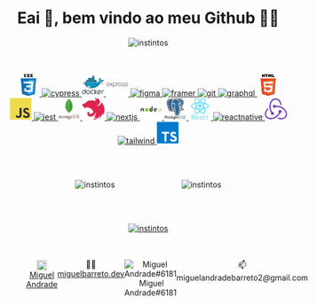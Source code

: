 <!-- Title -->
<h1 align="center">Eai 👋, bem vindo ao meu Github 👨‍💻</h1>

<!-- Profile views -->
<p align="center" style="margin-bottom: 48px">
  <img src="https://komarev.com/ghpvc/?username=instintos&label=Profile%20views&color=blueviolet&style=for-the-badge" alt="instintos" /> 
</p>

<!-- Techs -->
<p align="center">
  <a href="https://www.w3schools.com/css/" target="_blank" rel="noreferrer"> <img src="https://raw.githubusercontent.com/devicons/devicon/master/icons/css3/css3-original-wordmark.svg" alt="css3" width="40" height="40"/> </a> <a href="https://www.cypress.io" target="_blank" rel="noreferrer"> 
  <img src="https://raw.githubusercontent.com/simple-icons/simple-icons/6e46ec1fc23b60c8fd0d2f2ff46db82e16dbd75f/icons/cypress.svg" alt="cypress" width="40" height="40"/>
  </a> <a href="https://www.docker.com/" target="_blank" rel="noreferrer"> <img src="https://raw.githubusercontent.com/devicons/devicon/master/icons/docker/docker-original-wordmark.svg" alt="docker" width="40" height="40"/> </a> <a href="https://expressjs.com" target="_blank" rel="noreferrer"> <img src="https://raw.githubusercontent.com/devicons/devicon/master/icons/express/express-original-wordmark.svg" alt="express" width="40" height="40"/> </a> <a href="https://www.figma.com/" target="_blank" rel="noreferrer"> <img src="https://www.vectorlogo.zone/logos/figma/figma-icon.svg" alt="figma" width="40" height="40"/> </a> <a href="https://www.framer.com/" target="_blank" rel="noreferrer"> <img src="https://www.vectorlogo.zone/logos/framer/framer-icon.svg" alt="framer" width="40" height="40"/> </a> <a href="https://git-scm.com/" target="_blank" rel="noreferrer"> <img src="https://www.vectorlogo.zone/logos/git-scm/git-scm-icon.svg" alt="git" width="40" height="40"/> </a> <a href="https://graphql.org" target="_blank" rel="noreferrer"> <img src="https://www.vectorlogo.zone/logos/graphql/graphql-icon.svg" alt="graphql" width="40" height="40"/> </a> <a href="https://www.w3.org/html/" target="_blank" rel="noreferrer"> <img src="https://raw.githubusercontent.com/devicons/devicon/master/icons/html5/html5-original-wordmark.svg" alt="html5" width="40" height="40"/> </a> <a href="https://developer.mozilla.org/en-US/docs/Web/JavaScript" target="_blank" rel="noreferrer"> <img src="https://raw.githubusercontent.com/devicons/devicon/master/icons/javascript/javascript-original.svg" alt="javascript" width="40" height="40"/> </a> <a href="https://jestjs.io" target="_blank" rel="noreferrer"> <img src="https://www.vectorlogo.zone/logos/jestjsio/jestjsio-icon.svg" alt="jest" width="40" height="40"/> </a> <a href="https://www.mongodb.com/" target="_blank" rel="noreferrer"> <img src="https://raw.githubusercontent.com/devicons/devicon/master/icons/mongodb/mongodb-original-wordmark.svg" alt="mongodb" width="40" height="40"/> </a> <a href="https://nestjs.com/" target="_blank" rel="noreferrer"> <img src="https://raw.githubusercontent.com/devicons/devicon/master/icons/nestjs/nestjs-plain.svg" alt="nestjs" width="40" height="40"/> </a> <a href="https://nextjs.org/" target="_blank" rel="noreferrer"> <img src="https://cdn.worldvectorlogo.com/logos/nextjs-2.svg" alt="nextjs" width="40" height="40"/> </a> <a href="https://nodejs.org" target="_blank" rel="noreferrer"> <img src="https://raw.githubusercontent.com/devicons/devicon/master/icons/nodejs/nodejs-original-wordmark.svg" alt="nodejs" width="40" height="40"/> </a> <a href="https://www.postgresql.org" target="_blank" rel="noreferrer"> <img src="https://raw.githubusercontent.com/devicons/devicon/master/icons/postgresql/postgresql-original-wordmark.svg" alt="postgresql" width="40" height="40"/> </a> <a href="https://reactjs.org/" target="_blank" rel="noreferrer"> <img src="https://raw.githubusercontent.com/devicons/devicon/master/icons/react/react-original-wordmark.svg" alt="react" width="40" height="40"/> </a> <a href="https://reactnative.dev/" target="_blank" rel="noreferrer"> <img src="https://reactnative.dev/img/header_logo.svg" alt="reactnative" width="40" height="40"/> </a> <a href="https://redux.js.org" target="_blank" rel="noreferrer"> <img src="https://raw.githubusercontent.com/devicons/devicon/master/icons/redux/redux-original.svg" alt="redux" width="40" height="40"/> </a> <a href="https://tailwindcss.com/" target="_blank" rel="noreferrer"> <img src="https://www.vectorlogo.zone/logos/tailwindcss/tailwindcss-icon.svg" alt="tailwind" width="40" height="40"/> </a> <a href="https://www.typescriptlang.org/" target="_blank" rel="noreferrer"> <img src="https://raw.githubusercontent.com/devicons/devicon/master/icons/typescript/typescript-original.svg" alt="typescript" width="40" height="40"/> </a> </p>



<!-- Stats -->
<div align="center" style="display:flex; justify-content:space-evenly;margin: 48px 0px 48px 0px;">
  <p>
    <img src="https://github-readme-stats.vercel.app/api/top-langs/?username=InSTinToS&count_private=true&locale=pt-br" alt="instintos" />
  </p>
  
  <p>
    <img src="https://github-readme-stats.vercel.app/api?username=InSTinToS&show_icons=true" alt="instintos" />
  </p>
</div>

<!-- Trophy -->
<p align="center" style="margin: 48px 0px 48px 0px;">
  <a href="https://github.com/ryo-ma/github-profile-trophy">
    <img src="https://github-profile-trophy.vercel.app/?username=instintos&row=1" alt="instintos" />
  </a> 
</p>

<!-- Links -->
<div align="center" style="display:flex;justify-content:space-between;padding: 0 32px">
  <div>
    <a href="https://linkedin.com/in/miguel-andrade-barreto-b0b410191" target="blank">
      <img align="center" src="https://cdn-icons-png.flaticon.com/512/174/174857.png" height="18" width="18" />
      <span>Miguel Andrade</span>
    </a>
  </div>
  
  <div>
    👨‍💻 <a href="https://www.miguelbarreto.dev/">miguelbarreto.dev</a>
  </div>
  
  <div>
    <img align="center" src="https://raw.githubusercontent.com/rahuldkjain/github-profile-readme-generator/master/src/images/icons/Social/discord.svg" alt="Miguel Andrade#6181" height="24" width="24" /><span>&nbsp;Miguel Andrade#6181</span>
  </div>

  <div>
    📫 <span>miguelandradebarreto2<i>@</i>gmail<i>.</i>com</span>
  </div>
</div>
